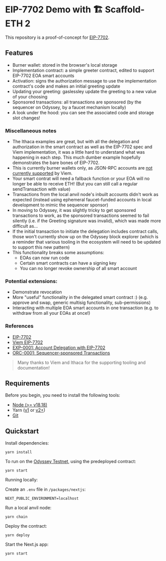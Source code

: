 # EIP-7702 Demo with 🏗 Scaffold-ETH 2

This repository is a proof-of-concept for [EIP-7702](https://eips.ethereum.org/EIPS/eip-7702).

## Features
- Burner wallet: stored in the browser's local storage
- Implementation contract: a simple greeter contract, edited to support EIP-7702 EOA smart accounts
- Activation: signs the authorization message to use the implementation contract's code and makes an initial greeting update
- Updating your greeting: gaslessley update the greeting to a new value of your choosing
- Sponsored transactions: all transactions are sponsored (by the sequencer on Odyssey, by a faucet mechanism locally)
- A look under the hood: you can see the associated code and storage slot changes!

### Miscellaneous notes

- The Ithaca examples are great, but with all the delegation and authorization in the smart contract as well as the EIP-7702 spec and Viem implementation, it was a little hard to understand what was happening in each step. This much dumber example hopefully demonstrates the bare bones of EIP-7702.
- This is currently burner wallets only, as JSON-RPC accounts are [not currently supported](https://github.com/wevm/viem/blob/b0e755155f1bdaf2e9e609736c3f4998a441e702/src/experimental/eip7702/actions/signAuthorization.ts#L101) by Viem.
- Your smart contrat will need a fallback function or your EOA will no longer be able to receive ETH! (But you can still call a regular sendTransaction with value)
- Transactions from the local anvil node's inbuilt accounts didn't work as expected (instead using ephemeral faucet-funded accounts in local development to mimic the sequencer sponsor)
- In moving to Odyssey, it was slightly tricky to get sponsored transactions to work, as the sponsored transactions seemed to fail silently (i.e. if the Greeting signature was invalid), which was made more difficult as...
- If the initial transaction to initiate the delegation includes contract calls, those won't currently show up on the Odyssey block explorer (which is a reminder that various tooling in the ecosystem will need to be updated to support this new pattern)
- This functionality breaks some assumptions:
  - EOAs can now run code
  - Certain smart contracts can have a signing key
  - You can no longer revoke ownership of all smart account

### Potential extensions:
- Demonstrate revocation
- More "useful" functionality in the delegated smart contract :) (e.g. approve and swap, generic multisig functionality, sub-permissions)
- Interacting with multiple EOA smart accounts in one transaction (e.g. to withdraw from all your EOAs at once!)

### References

- [EIP-7702](https://eips.ethereum.org/EIPS/eip-7702)
- [Viem EIP-7702](https://viem.sh/experimental/eip7702)
- [EXP-0001: Account Delegation with EIP-7702](https://www.ithaca.xyz/writings/exp-0001)
- [ORC-0001: Sequencer-sponsored Transactions](https://www.ithaca.xyz/writings/orc-0001)

> Many thanks to Viem and Ithaca for the supporting tooling and documentation!

## Requirements

Before you begin, you need to install the following tools:

- [Node (>= v18.18)](https://nodejs.org/en/download/)
- Yarn ([v1](https://classic.yarnpkg.com/en/docs/install/) or [v2+](https://yarnpkg.com/getting-started/install))
- [Git](https://git-scm.com/downloads)

## Quickstart

Install dependencies:

```
yarn install
```

To run on the [Odyssey Testnet](https://app.conduit.xyz/published/view/odyssey), using the predeployed contract:

```
yarn start
```

Running locally:

Create an `.env` file in `/packages/nextjs`:

```
NEXT_PUBLIC_ENVIRONMENT=localhost
```

Run a local anvil node:
```
yarn chain
```

Deploy the contract:

```
yarn deploy
```

Start the Next.js app:

```
yarn start
```